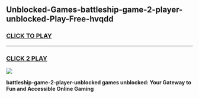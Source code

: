 
## Unblocked-Games-battleship-game-2-player-unblocked-Play-Free-hvqdd
<h3>
<a href="https://premium76.site?title=battleship-game-2-player-unblocked&ref=18A1">CLICK TO PLAY</a></h3>
<hr>

<h3>
<a href="https://premium76.site?title=battleship-game-2-player-unblocked&ref=18A1">CLICK 2 PLAY</a>
  
</h3>

<a href="https://premium76.site?title=battleship-game-2-player-unblocked&ref=18A1"><img src="https://clearcache.store/games.png"></a>


**battleship-game-2-player-unblocked games unblocked: Your Gateway to Fun and Accessible Online Gaming**
